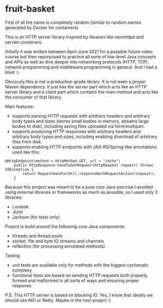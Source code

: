 # fruit-basket

First of all the name is completely random (similar to random names generated by Docker for containers).

This is an HTTP server library inspired by libraries like nanohttpd and servlet containers.

Initially it was written between April-June 2021 for a possible future video course but then repurposed to practice all sorts of low-level Java concepts and APIs as well as dive deeper into networking protocols (HTTP, TCP), network programming and middleware programming in general. And I had a blast :)

Obviously this is not a production-grade library. It is not even a proper Maven dependency. It just has the server part which acts like an HTTP server library and a client part which contains the main method and acts like the consumer of that library.

Main features:
* supports parsing HTTP requests with arbitrary headers and arbitrary body types and sizes (stores small bodies in memory, streams large bodies to disk), including saving files uploaded via form/multipart.
* supports producing HTTP responses with arbitrary headers and arbitrary body types and sizes, including enabling download of arbitrary files from disk.
* supports enabling HTTP endpoints with JAX-RS/Spring-like annotations used like this:
```
@HttpEndpoint(method = HttpMethod.GET, url = "/echo")
    public HttpResponse handleGetRequest(HttpRequest request) throws IOException {
        return RequestHandlerUtil.responseWithRequestAsJson(request);
    }
```

Because this project was meant to be a pure core Java exercise I avoided using external libraries or frameworks as much as possible, so I used only 3 libraries:
* Lombok
* JUnit
* Jackson (for tests only)

Project is build around the following core Java components:
* threads and thread pools
* socket, file and byte IO streams and channels
* reflection (for processing annotated methods)

Testing
* unit tests are available only for methods with the biggest cyclomatic complexy
* functional tests are based on sending HTTP requests both properly formed and malformed in all sorts of ways and ensuring proper response.

P.S. This HTTP server is based on blocking IO. Yes, I know that ideally we should use NIO or Netty. Maybe in the next project :)
